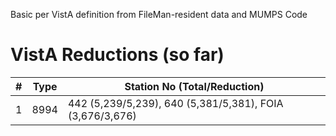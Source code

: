 Basic per VistA definition from FileMan-resident data and MUMPS Code

# VistA Reductions (so far)

\# | Type | Station No (Total/Reduction)
--- | --- | ---
1 | 8994 | 442 (5,239/5,239), 640 (5,381/5,381), FOIA (3,676/3,676)



